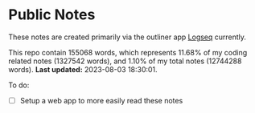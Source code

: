 # Public Notes

These notes are created primarily via the outliner app [Logseq](https://github.com/logseq/logseq) currently.

This repo contain 155068 words, which represents 11.68% of my coding related notes (1327542 words), and 1.10% of my total notes (12744288 words). **Last updated:** 2023-08-03 18:30:01. 

To do:

- [ ] Setup a web app to more easily read these notes
